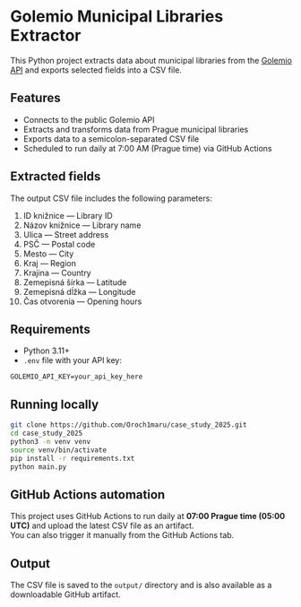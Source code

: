 # Golemio Municipal Libraries Extractor

This Python project extracts data about municipal libraries from the [Golemio API](https://api.golemio.cz) and exports selected fields into a CSV file.

## Features

- Connects to the public Golemio API
- Extracts and transforms data from Prague municipal libraries
- Exports data to a semicolon-separated CSV file
- Scheduled to run daily at 7:00 AM (Prague time) via GitHub Actions

## Extracted fields

The output CSV file includes the following parameters:

1. ID knižnice — Library ID  
2. Názov knižnice — Library name  
3. Ulica — Street address  
4. PSČ — Postal code  
5. Mesto — City  
6. Kraj — Region 
7. Krajina — Country  
8. Zemepisná šírka — Latitude  
9. Zemepisná dĺžka — Longitude  
10. Čas otvorenia — Opening hours  

## Requirements

- Python 3.11+
- `.env` file with your API key:

```env
GOLEMIO_API_KEY=your_api_key_here
```

## Running locally

```bash
git clone https://github.com/Oroch1maru/case_study_2025.git
cd case_study_2025
python3 -m venv venv
source venv/bin/activate
pip install -r requirements.txt
python main.py
```

## GitHub Actions automation

This project uses GitHub Actions to run daily at **07:00 Prague time (05:00 UTC)** and upload the latest CSV file as an artifact.  
You can also trigger it manually from the GitHub Actions tab.

## Output

The CSV file is saved to the `output/` directory and is also available as a downloadable GitHub artifact.

